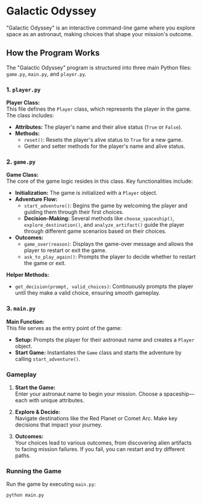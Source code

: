 # Galactic Odyssey

"Galactic Odyssey" is an interactive command-line game where you explore space as an astronaut, making choices that shape your mission's outcome.

## How the Program Works

The "Galactic Odyssey" program is structured into three main Python files: `game.py`, `main.py`, and `player.py`.

### 1. `player.py`

**Player Class:**  
This file defines the `Player` class, which represents the player in the game. The class includes:

- **Attributes:** The player's name and their alive status (`True` or `False`).
- **Methods:**
  - `reset()`: Resets the player's alive status to `True` for a new game.
  - Getter and setter methods for the player's name and alive status.

### 2. `game.py`

**Game Class:**  
The core of the game logic resides in this class. Key functionalities include:

- **Initialization:** The game is initialized with a `Player` object.
- **Adventure Flow:**
  - `start_adventure()`: Begins the game by welcoming the player and guiding them through their first choices.
  - **Decision-Making:** Several methods like `choose_spaceship()`, `explore_destination()`, and `analyze_artifact()` guide the player through different game scenarios based on their choices.
- **Outcomes:**
  - `game_over(reason)`: Displays the game-over message and allows the player to restart or exit the game.
  - `ask_to_play_again()`: Prompts the player to decide whether to restart the game or exit.

**Helper Methods:**

- `get_decision(prompt, valid_choices)`: Continuously prompts the player until they make a valid choice, ensuring smooth gameplay.

### 3. `main.py`

**Main Function:**  
This file serves as the entry point of the game:

- **Setup:** Prompts the player for their astronaut name and creates a `Player` object.
- **Start Game:** Instantiates the `Game` class and starts the adventure by calling `start_adventure()`.

### Gameplay

1. **Start the Game:**  
   Enter your astronaut name to begin your mission. Choose a spaceship—each with unique attributes.

2. **Explore & Decide:**  
   Navigate destinations like the Red Planet or Comet Arc. Make key decisions that impact your journey.

3. **Outcomes:**  
   Your choices lead to various outcomes, from discovering alien artifacts to facing mission failures. If you fail, you can restart and try different paths.

### Running the Game

Run the game by executing `main.py`:

```bash
python main.py
```
